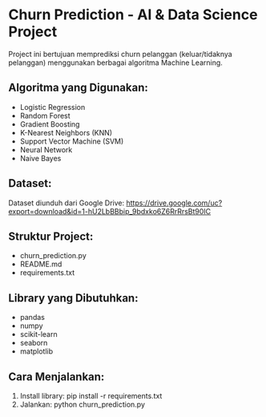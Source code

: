 # Churn Prediction - AI & Data Science Project

Project ini bertujuan memprediksi churn pelanggan (keluar/tidaknya pelanggan) menggunakan berbagai algoritma Machine Learning.

## Algoritma yang Digunakan:
- Logistic Regression
- Random Forest
- Gradient Boosting
- K-Nearest Neighbors (KNN)
- Support Vector Machine (SVM)
- Neural Network
- Naive Bayes

## Dataset:
Dataset diunduh dari Google Drive:
https://drive.google.com/uc?export=download&id=1-hU2LbBBbip_9bdxko6Z6RrRrsBt90IC

## Struktur Project:
- churn_prediction.py
- README.md
- requirements.txt

## Library yang Dibutuhkan:
- pandas
- numpy
- scikit-learn
- seaborn
- matplotlib

## Cara Menjalankan:
1. Install library:
   pip install -r requirements.txt
2. Jalankan:
   python churn_prediction.py
